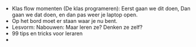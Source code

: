 - Klas flow momenten (De klas programeren): Eerst gaan we dit doen, Dan gaan we dat doen, en dan pas weer je laptop open.
- Op het bord moet er staan waar je nu bent.
- Lesvorm: Nabouwen: Maar leren ze? Denken ze zelf? 
- 99 tips en tricks voor leraren
- 